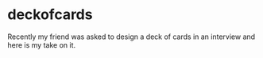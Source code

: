 deckofcards
===========
Recently my friend was asked to design a deck of cards in an interview and here is my take on it.

